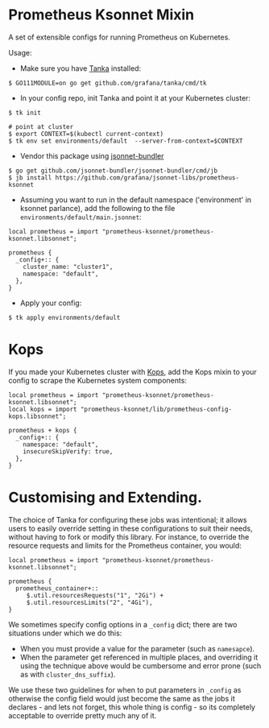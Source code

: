 # Prometheus Ksonnet Mixin

A set of extensible configs for running Prometheus on Kubernetes.

Usage:
- Make sure you have [Tanka](https://tanka.dev/install) installed:

```
$ GO111MODULE=on go get github.com/grafana/tanka/cmd/tk
```

- In your config repo, init Tanka and point it at your Kubernetes cluster:

```
$ tk init

# point at cluster
$ export CONTEXT=$(kubectl current-context)
$ tk env set environments/default  --server-from-context=$CONTEXT
```

- Vendor this package using [jsonnet-bundler](https://github.com/jsonnet-bundler/jsonnet-bundler)

```
$ go get github.com/jsonnet-bundler/jsonnet-bundler/cmd/jb
$ jb install https://github.com/grafana/jsonnet-libs/prometheus-ksonnet
```

- Assuming you want to run in the default namespace ('environment' in ksonnet parlance), add the following to the file `environments/default/main.jsonnet`:

```
local prometheus = import "prometheus-ksonnet/prometheus-ksonnet.libsonnet";

prometheus {
  _config+:: {
    cluster_name: "cluster1",
    namespace: "default",
  },
}
```

- Apply your config:

```
$ tk apply environments/default
```

# Kops

If you made your Kubernetes cluster with [Kops](https://github.com/kubernetes/kops),
add the Kops mixin to your config to scrape the Kubernetes system components:

```
local prometheus = import "prometheus-ksonnet/prometheus-ksonnet.libsonnet";
local kops = import "prometheus-ksonnet/lib/prometheus-config-kops.libsonnet";

prometheus + kops {
  _config+:: {
    namespace: "default",
    insecureSkipVerify: true,
  },
}
```

# Customising and Extending.

The choice of Tanka for configuring these jobs was intentional; it allows users
to easily override setting in these configurations to suit their needs, without having
to fork or modify this library.  For instance, to override the resource requests
and limits for the Prometheus container, you would:

```
local prometheus = import "prometheus-ksonnet/prometheus-ksonnet.libsonnet";

prometheus {
  prometheus_container+::
     $.util.resourcesRequests("1", "2Gi") +
     $.util.resourcesLimits("2", "4Gi"),
}
```

We sometimes specify config options in a `_config` dict; there are two situations
under which we do this:

- When you must provide a value for the parameter (such as `namesapce`).
- When the parameter get referenced in multiple places, and overriding it using
  the technique above would be cumbersome and error prone (such as with `cluster_dns_suffix`).

We use these two guidelines for when to put parameters in `_config` as otherwise
the config field would just become the same as the jobs it declares - and lets
not forget, this whole thing is config - so its completely acceptable to override
pretty much any of it.
